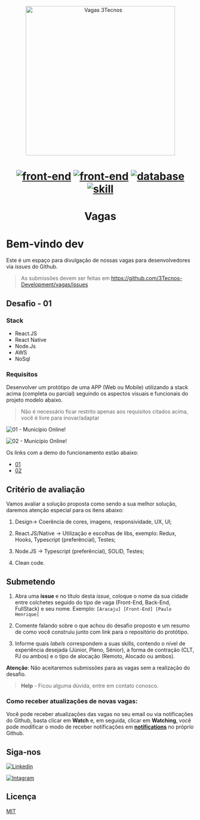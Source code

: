 <p align="center">
<img src="https://user-images.githubusercontent.com/5139981/92129779-57ce1b00-edda-11ea-9953-4c250f661cbb.png" width="400" alt="Vagas 3Tecnos">
</p>

<h1 align="center">

[![front-end](https://img.shields.io/badge/FrontEnd-React.js\Native-green.svg)](https://shields.io/) [![front-end](https://img.shields.io/badge/BackEnd-Node.js-blue.svg)](https://shields.io/) [![database](https://img.shields.io/badge/Database-NoSql-violet.svg)](https://shields.io/) [![skill](https://img.shields.io/badge/Skill-AWS-yellow.svg)](https://shields.io/)

</h1>
<h1 align="center">Vagas</h1>

# Bem-vindo dev

Este é um espaço para divulgação de nossas vagas para desenvolvedores via _issues_ do Github.

> As submissões devem ser feitas em https://github.com/3Tecnos-Development/vagas/issues

## Desafio - 01

### Stack

- React.JS
- React Native
- Node.Js
- AWS
- NoSql

### Requisitos

Desenvolver um protótipo de uma APP (Web ou Mobile) utilizando a stack acima (completa ou parcial) seguindo os aspectos visuais e funcionais do projeto modelo abaixo.

> Não é necessário ficar restrito apenas aos requisitos citados acima, você é livre para inovar/adaptar

![01 - Município Online!](https://user-images.githubusercontent.com/5139981/92129863-716f6280-edda-11ea-9349-dd099482f047.png "01 - Município Online!")

![02 - Município Online!](https://user-images.githubusercontent.com/5139981/92134510-fd37bd80-eddf-11ea-8ce1-dcb622a7fca6.png "02 - Município Online!")

Os links com a demo do funcionamento estão abaixo:

- [01](https://www.municipioonline.com.br/se/treinamento/propria)
- [02](https://www.municipioonline.com.br/se/treinamento/propria/cidadao/servidor)

## Critério de avaliação

Vamos avaliar a solução proposta como sendo a sua melhor solução, daremos atenção especial para os itens abaixo:

1. Design-> Coerência de cores, imagens, responsividade, UX, UI;

2. React.JS/Native -> Utilização e escolhas de libs, exemplo: Redux, Hooks, Typescript (preferêncial), Testes;

3. Node.JS -> Typescript (preferêncial), SOLID, Testes;

4. Clean code.

## Submetendo

1. Abra uma **issue** e no título desta _issue_, coloque o nome da sua cidade entre colchetes seguido do tipo de vaga (Front-End, Back-End, FullStack) e seu nome.
   Exemplo: `[Aracaju] [Front-End] [Paulo Henrique]`

2. Comente falando sobre o que achou do desafio proposto e um resumo de como você construiu junto com link para o repositório do protótipo.

3. Informe quais _labels_ correspondem a suas skills, contendo o nível de experiência desejada (Júnior, Pleno, Sénior), a forma de contração (CLT, PJ ou ambos) e o tipo de alocação (Remoto, Alocado ou ambos).

**Atenção**: Não aceitaremos submissões para as vagas sem a realização do desafio.

> **Help** - Ficou alguma dúvida, entre em contato conosco.

### Como receber atualizações de novas vagas:

Você pode receber atualizações das vagas no seu email ou via notificações do Github, basta clicar em **Watch** e, em seguida, clicar em **Watching**, você pode modificar o modo de receber notificações em **[notifications](https://github.com/settings/notifications)** no próprio Github.

## Siga-nos

[![Linkedin](https://user-images.githubusercontent.com/5139981/92164006-fd997e00-ee0a-11ea-956a-a737ef94ebfd.png "Linkedin")](https://www.linkedin.com/company/3tecnos/)

[![Intagram](https://user-images.githubusercontent.com/5139981/92163954-e8bcea80-ee0a-11ea-99ee-295d9eaa8197.png "Intagram")](https://instagram.com/3tecnos)

## Licença

[MIT](/LICENSE)
